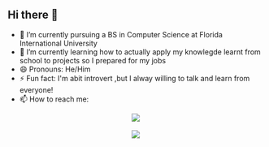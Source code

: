 ## Hi there 👋


- 🔭 I’m currently pursuing a BS in Computer Science at Florida International University
- 🌱 I’m currently learning how to actually apply my knowlegde learnt from school to projects so I prepared for my jobs
- 😄 Pronouns: He/Him
- ⚡ Fun fact: I'm abit introvert ,but I alway willing to talk and learn from everyone!
- 📫 How to reach me: 
  <br>

<div align="center">
  <a href="https://www.facebook.com/quangho.hovanquang" target="_blank"><img src="https://v1.benbarry.com/images/portfolio/1200/benbarry-000588.png" target="_blank"></a>  
</div>

<br>

<div align="center">
  <a href="https://www.linkedin.com/in/van-ho-bb210b225" target="_blank"><img src="https://img.shields.io/badge/-LinkedIn-%230077B5?style=for-the-badge&logo=linkedin&logoColor=white" target="_blank"></a>  
</div>
